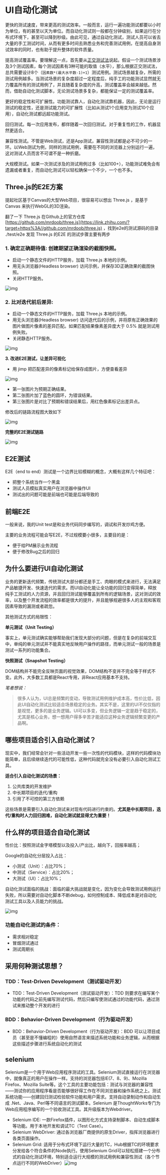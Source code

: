# UI自动化测试

更快的测试速度，带来更高的测试效率。一般而言，运行一遍功能测试都要以小时为单位，有的甚至以天为单位。而自动化测试则一般都在分钟级别，如果运行在分布式环境下，甚至可以降到秒级。由此可见，通过自动化测试，测试人员可以省去大量的手工测试时间，从而有更多时间去熟悉业务和完善测试用例，在提高自身测试效率的同时，也有助于提升整体的软件质量。

提高测试覆盖率。要理解这一点，首先要从[正交测试法](https://link.juejin.cn?target=http%3A%2F%2Fwww.jianshu.com%2Fp%2Fab31fef12f2f)说起。假设一个测试场景涉及3个测试因素，每个测试因素有3种可能的取值（水平），那么根据正交测试法，总共需要设计8个（`因素数*(最大水平数-1)+1`）测试用例。测试场景越复杂，所需的测试用例越多。当测试场景的复杂度超过一定程度后，纯手工的功能测试显然就无力覆盖所有的测试用例了，并且随着复杂度的升高，测试覆盖率会越来越低。然而，借助自动化测试脚本，无论测试场景多复杂，都能保证一定的测试覆盖率。

更好的稳定性和可扩展性。功能测试靠人，自动化测试靠机器，因此，无论是运行测试的稳定性，还是测试能力的可扩展性（比如从测试1个应用变为测试10个应用），自动化测试都远超功能测试。

回归测试。每一次应用发布，都伴随着一次回归测试。对于重复性的工作，机器显然更适合。

兼容性测试。不管是Web测试，还是App测试，兼容性测试都是必不可少的一环。以Web测试为例，同样的测试用例，需要在不同的浏览器上分别运行一遍，这对测试人员而言不可谓不是一种折磨。

大规模测试。如果一次测试涉及的测试用例过多（比如100+），功能测试难免会有遗漏或者重复，而自动化测试可以轻松确保一个不少，一个也不多。



## **Three.js的E2E方案**

提起社区基于Canvas的大型Web项目，很容易可以想出 Three.js ，是基于 Canvas 来执行WebGL的3D渲染。

翻了一下 Three.js 在Github上的官方仓库 [https://github.com/mrdoob/three.js](https://link.zhihu.com/?target=https%3A//github.com/mrdoob/three.js) ，找到e2e的测试源码的目录 ./test/e2e 发现 Three.js 的E2E 的测试步骤主要有两步

### **1. 确定正确期待值: 创建期望正确渲染的截图快照。**

- 启动一个静态文件的HTTP服务，加载 Three.js 本地的示例。
- 用无头浏览器(Headless browser) 访问示例，并保存3D正确效果的截图快照。
- 关闭HTTP服务。

![img](https://pic1.zhimg.com/50/v2-6b969b1d8f1db46c0965b0db1576810a_720w.jpg?source=1940ef5c)

### **2. 比对迭代前后差异:**

- 启动一个静态文件的HTTP服务，加载 Three.js 本地的示例。
- 用无头浏览器(Headless browser) 访问迭代后的示例，并将原有正确效果的图片做图片像素的差异匹配。如果匹配结果像素差异度大于 0.5% 就是测试用例失败。
- 关闭静态HTTP服务。

![img](https://pic1.zhimg.com/50/v2-7bc758ccc6125a973e22a776f0ae59df_720w.jpg?source=1940ef5c)

**3. 改进E2E测试，让差异可视化**

- 用 jimp 把匹配差异的像素标记给保存成图片，方便查看差异

![img](https://pic1.zhimg.com/50/v2-2cfb61c427fefd3764b40b3b3c4adc01_720w.jpg?source=1940ef5c)

- 第一张图片为预期正确结果。
- 第二张图片加了蓝色的圆环，为错误结果。
- 第三张图片是对比了预期和错误结果后，用红色像素标记出差异点。

修改后的链路流程图大致如下  

![img](https://pic3.zhimg.com/80/v2-e8f33138c88c3c0928640158f6b887cf_720w.jpg?source=1940ef5c)



**完整的E2E测试链路**

![img](https://pic1.zhimg.com/50/v2-f6a305b16578d0270109cb938e123e56_720w.jpg?source=1940ef5c)

## E2E测试

E2E（end to end）测试是一个边界比较模糊的概念，大概有这样几个特征吧：

- 把整个系统当作一个黑盒
- 测试人员模拟真实用户在浏览器中操作UI
- 测试出的问题可能是前端也可能是后端导致的

## 前端E2E

一般来说，我的Unit test是和业务代码同步编写的，调试和开发炒鸡方便。

主要的业务流程可能会写E2E，不过规模要小很多，主要目的是：

- 便于给PM展示业务流程
- 便于修改Bug之后的回归

## 为什么要进行UI自动化测试

业务的更新迭代频繁，传统测试大部分都还是手工、肉眼的模式来进行，无法满足产品敏捷开发、快速迭代的需求。而UI自动化能让全功能的回归变得简单，释放纯手工测试的人力资源，并且回归测试能够覆盖到所有的逻辑场景，这对测试的效率，以及整个开发流程的效率都是很大的提升，并且能够规避很多人的主观和客观因素导致的漏测或者疏忽。

其他测试方式的局限性：

**单元测试（Unit Testing）**

事实上，单元测试确实能够帮助我们发现大部分的问题，但是在复杂的前端交互中，单纯的单元测试并不能真实地反映用户操作的路径，而单元测试一般的场景是测试一系列的功能集合。

**快照测试（Snapshot Testing）**

DOM结构并不能完全反映页面的视觉效果，DOM结构不变并不完全等于样式不变。此外，大多数工具都是React专用，非React应用基本不支持。

*笔者想说：*

> 很多人认为，UI总是频繁的变动，导致测试用例维护成本高，性价比低，因此UI自动化测试比较适合场景稳定的业务。其实不是，这里的UI不仅仅指的是视觉，更多的是业务逻辑。UI可以多变，但业务逻辑一定是趋于稳定的，尤其是核心业务，想一想用户得多辛苦才能适应这种业务逻辑频繁变更的产品啊。

## 哪些项目适合引入自动化测试？

现实中，我们经常会针对一些活动开发一些一次性的代码模块，这样的代码模块功能简单，且后续继续迭代的可能性低，这种代码就完全没有必要引入自动化测试工具。

**适合引入自动化测试的场景：**

1. 公共库类的开发维护
2. 中长期项目的迭代/重构
3. 引用了不可控的第三方依赖

这些场景是需要引入自动化测试来对现有代码进行约束的。**尤其是中长期项目，迭代/重构时人力回归困难，自动化测试就显得尤为重要！**

## 什么样的项目适合自动化测试

性价比：按照测试金字塔模型以及投入/产出比，越向下，回报率越高；

Google的自动化分层投入占比：

- 小测试（Unit）：占比70%；
- 中测试（Service）：占比20%；
- 大测试（UI）：占比10%；

自动化测试面临的挑战：面临的最大挑战就是变化，因为变化会导致测试用例运行失败，所以需要对自动化脚本不断debug，如何控制成本、降低成本是对自动化测试工具以及人员能力的挑战。



![img](https://pic1.zhimg.com/80/v2-684651e3457ecce81212ba1a4f953530_720w.jpg)

### 功能自动化测试的条件：

- 需求相对稳定
- 冒烟测试通过
- 测试周期长

## 采用何种测试思想？

### TDD：Test-Driven Development（测试驱动开发）

- TDD：Test-Driven Development（测试驱动开发）：TDD 则要求在编写某个功能的代码之前先编写测试代码，然后只编写使测试通过的功能代码，通过测试来推动整个开发的进行

### BDD：Behavior-Driven Development（行为驱动开发）

- BDD：Behavior-Driven Development（行为驱动开发）：BDD 可以让项目成员（甚至是不懂编程的）使用自然语言来描述系统功能和业务逻辑，从而根据这些描述步骤进行系统自动化的测试

## selenium

Selenium是一个用于Web应用程序测试的工具。Selenium测试直接运行在浏览器中，就像真正的用户在操作一样。支持的浏览器包括IE(7、8、9)、Mozilla Firefox、Mozilla Suite等。这个工具的主要功能包括：测试与浏览器的兼容性——测试你的应用程序看是否能够很好得工作在不同浏览器和操作系统之上。测试系统功能——创建回归测试检验软件功能和用户需求。支持自动录制动作和自动生成 .Net、Java、Perl等不同语言的测试脚本。Selenium 是ThoughtWorks专门为Web应用程序编写的一个验收测试工具。其升级版本为Webdriver。

- Selenium IDE: 一款Firefox插件，以图形化方式支持录制脚本、自动生成脚本等功能。用于本地开发和调试TC（Test Case）。
- Selenium WebDriver: 通过各浏览器厂商提供的原生Driver，指挥浏览器进行各类页面操作。
- Selenium Grid: 适用于分布式环境下运行大量的TC，Hub根据TC的环境要求分发给各个符合条件的Node执行。使用Selenium Grid可以轻松搭建一个分布式的自动化测试环境，特别适合运行大规模的测试用例和兼容性测试（各个节点运行不同的WebDriver）![img](https://p1-jj.byteimg.com/tos-cn-i-t2oaga2asx/gold-user-assets/2017/5/15/7a6f2962d7b9a634d492316d5a8a74ab~tplv-t2oaga2asx-watermark.awebp)
- 
